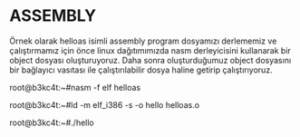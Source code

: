 # ASSEMBLY
Örnek olarak helloas isimli assembly program dosyamızı derlememiz ve çalıştırmamız için önce linux dağıtımımızda nasm derleyicisini kullanarak bir object dosyası oluşturuyoruz.
Daha sonra oluşturduğumuz object dosyasını bir bağlayıcı vasıtası ile çalıştırılabilir dosya haline getirip çalıştırıyoruz.  





root@b3kc4t:~#nasm -f elf helloas


root@b3kc4t:~#ld -m elf_i386 -s -o hello helloas.o


root@b3kc4t:~#./hello
